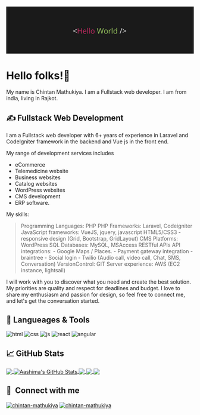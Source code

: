 

<!--
**cdmathukiya/cdmathukiya** is a ✨ _special_ ✨ repository because its `README.md` (this file) appears on your GitHub profile.

Here are some ideas to get you started:

- 🔭 I’m currently working on ...
- 🌱 I’m currently learning ...
- 👯 I’m looking to collaborate on ...
- 🤔 I’m looking for help with ...
- 💬 Ask me about ...
- 📫 How to reach me: ...
- 😄 Pronouns: ...
- ⚡ Fun fact: ...
-->
![Header](https://github.com/cdmathukiya/cdmathukiya/blob/main/banner.png)

# Hello folks!👋

My name is Chintan Mathukiya. I am a  Fullstack web developer. I am from india, living in Rajkot.

## &#x270d; Fullstack Web Development

I am a Fullstack web developer with 6+ years of experience in Laravel and CodeIgniter framework in the backend and Vue js in the front end.

My range of development services includes
- eCommerce
- Telemedicine website
- Business websites
- Catalog websites
- WordPress websites
- CMS development
- ERP software.

My skills:
  > Programming Languages: PHP
  > PHP Frameworks: Laravel, Codeigniter
  > JavaScript frameworks: VueJS, jquery, javascript
  > HTML5/CSS3 - responsive design (Grid, Bootstrap, GridLayout)
  > CMS Platforms: WordPress
  > SQL Databases: MySQL, MSAccess
  > RESTful APIs
  > API integrations:
    - Google Maps / Places.
    - Payment gateway integration
    - braintree
    - Social login
    - Twilio (Audio call, video call, Chat, SMS, Conversation)
  > VersionControl: GIT
  > Server experience: AWS (EC2 instance, lightsail)

I will work with you to discover what you need and create the best solution. My priorities are quality and respect for deadlines and budget. I love to share my enthusiasm and passion for design, so feel free to connect me, and let's get the conversation started.

## 🔧 Langueages & Tools
<p align='left'>
  <img src="https://upload.wikimedia.org/wikipedia/commons/thumb/6/61/HTML5_logo_and_wordmark.svg/2048px-HTML5_logo_and_wordmark.svg.png" alt="html" width="40" height="40">
  <img src='https://upload.wikimedia.org/wikipedia/commons/thumb/d/d5/CSS3_logo_and_wordmark.svg/1200px-CSS3_logo_and_wordmark.svg.png' alt="css" width="40" height="40">
  <img src='https://upload.wikimedia.org/wikipedia/commons/6/6a/JavaScript-logo.png' height='30' width='auto' alt="js">
   <img src="https://upload.wikimedia.org/wikipedia/commons/thumb/a/a7/React-icon.svg/1280px-React-icon.svg.png" alt="react" width="auto" height="40"/>
   <img src="https://angular.io/assets/images/logos/angular/angular.svg" alt="angular" width="40" height="40"/>
</p>


## &#x1f4c8; GitHub Stats
<a href="https://github.com/cdmathukiya/cdmathukiya">
  <img align="center" src="https://github-readme-stats.vercel.app/api/top-langs/?username=cdmathukiya&title_color=ffffff&text_color=c9cacc&icon_color=2bbc8a&bg_color=1d1f21&langs_count=3" />
</a>
<a href="https://github.com/cdmathukiya/cdmathukiya">
  <img align="center" src="https://github-readme-stats.vercel.app/api?username=cdmathukiya&show_icons=true&line_height=27&count_private=true&title_color=ffffff&text_color=c9cacc&icon_color=2bbc8a&bg_color=1d1f21" alt="Aashima's GitHub Stats" />
</a>
<a href="https://github.com/cdmathukiya/cdmathukiya">
   <img align="center" src="https://github-readme-stats.vercel.app/api/pin/?username=cdmathukiya&repo=Masonary&title_color=ffffff&text_color=c9cacc&icon_color=2bbc8a&bg_color=1d1f21" />
</a>
<a href="https://github.com/cdmathukiya/cdmathukiya">
   <img align="center" src="https://github-readme-stats.vercel.app/api/pin/?username=cdmathukiya&repo=star-wars &title_color=ffffff&text_color=c9cacc&icon_color=2bbc8a&bg_color=1d1f21" />
</a>
<a href="https://github.com/cdmathukiya/cdmathukiya">
   <img align="center" src="https://github-readme-stats.vercel.app/api/pin/?username=cdmathukiya&repo=Infinite-scroll &title_color=ffffff&text_color=c9cacc&icon_color=2bbc8a&bg_color=1d1f21" />
</a>

## 🔗 &nbsp;**Connect with me**
<p align="left">
<a href="https://www.linkedin.com/in/chintan-mathukiya/" target="blank"><img align="center" src="https://raw.githubusercontent.com/rahuldkjain/github-profile-readme-generator/master/src/images/icons/Social/linked-in-alt.svg" alt="chintan-mathukiya" height="30" width="40" /></a>
<a href="https://stackoverflow.com/users/4460639/chintan-mathukiya" target="blank"><img align="center" src="https://raw.githubusercontent.com/rahuldkjain/github-profile-readme-generator/master/src/images/icons/Social/stack-overflow.svg" alt="chintan-mathukiya" height="30" width="40" /></a>



[1.1]: https://i.imgur.com/Vahbdkj.png (linkedin icon)
